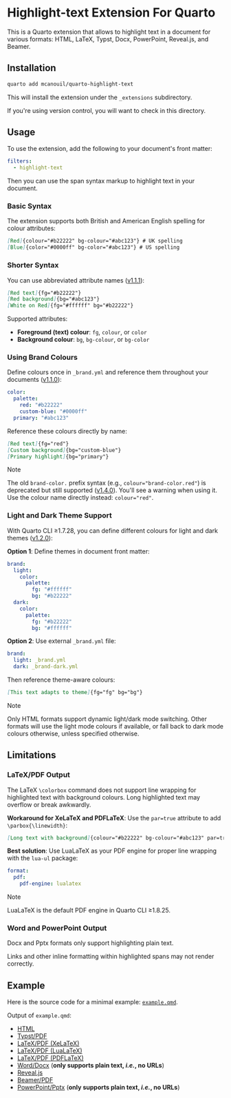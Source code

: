 # Highlight-text Extension For Quarto

This is a Quarto extension that allows to highlight text in a document for various formats: HTML, LaTeX, Typst, Docx, PowerPoint, Reveal.js, and Beamer.

## Installation

```bash
quarto add mcanouil/quarto-highlight-text
```

This will install the extension under the `_extensions` subdirectory.

If you're using version control, you will want to check in this directory.

## Usage

To use the extension, add the following to your document's front matter:

```yaml
filters:
  - highlight-text
```

Then you can use the span syntax markup to highlight text in your document.

### Basic Syntax

The extension supports both British and American English spelling for colour attributes:

```markdown
[Red]{colour="#b22222" bg-colour="#abc123"} # UK spelling
[Blue]{color="#0000ff" bg-color="#abc123"} # US spelling
```

### Shorter Syntax

You can use abbreviated attribute names ([v1.1.1](../../releases/tag/1.1.1)):

```markdown
[Red text]{fg="#b22222"}
[Red background]{bg="#abc123"}
[White on Red]{fg="#ffffff" bg="#b22222"}
```

Supported attributes:

- **Foreground (text) colour**: `fg`, `colour`, or `color`
- **Background colour**: `bg`, `bg-colour`, or `bg-color`

### Using Brand Colours

Define colours once in `_brand.yml` and reference them throughout your documents ([v1.1.0](../../releases/tag/1.1.0)):

```yaml
color:
  palette:
    red: "#b22222"
    custom-blue: "#0000ff"
  primary: "#abc123"
```

Reference these colours directly by name:

```markdown
[Red text]{fg="red"}
[Custom background]{bg="custom-blue"}
[Primary highlight]{bg="primary"}
```

> [!NOTE]
> The old `brand-color.` prefix syntax (e.g., `colour="brand-color.red"`) is deprecated but still supported ([v1.4.0](../../releases/tag/1.4.0)).
> You'll see a warning when using it.
> Use the colour name directly instead: `colour="red"`.

### Light and Dark Theme Support

With Quarto CLI ≥1.7.28, you can define different colours for light and dark themes ([v1.2.0](../../releases/tag/1.2.0)):

**Option 1**: Define themes in document front matter:

```yaml
brand:
  light:
    color:
      palette:
        fg: "#ffffff"
        bg: "#b22222"
  dark:
    color:
      palette:
        fg: "#b22222"
        bg: "#ffffff"
```

**Option 2**: Use external `_brand.yml` file:

```yaml
brand:
  light: _brand.yml
  dark: _brand-dark.yml
```

Then reference theme-aware colours:

```markdown
[This text adapts to theme]{fg="fg" bg="bg"}
```

> [!NOTE]
> Only HTML formats support dynamic light/dark mode switching.
> Other formats will use the light mode colours if available, or fall back to dark mode colours otherwise, unless specified otherwise.

## Limitations

### LaTeX/PDF Output

The LaTeX `\colorbox` command does not support line wrapping for highlighted text with background colours.
Long highlighted text may overflow or break awkwardly.

**Workaround for XeLaTeX and PDFLaTeX**: Use the `par=true` attribute to add `\parbox{\linewidth}`:

```markdown
[Long text with background]{colour="#b22222" bg-colour="#abc123" par=true}
```

**Best solution**: Use LuaLaTeX as your PDF engine for proper line wrapping with the `lua-ul` package:

```yaml
format:
  pdf:
    pdf-engine: lualatex
```

> [!NOTE]
> LuaLaTeX is the default PDF engine in Quarto CLI ≥1.8.25.

### Word and PowerPoint Output

Docx and Pptx formats only support highlighting plain text.

Links and other inline formatting within highlighted spans may not render correctly.

## Example

Here is the source code for a minimal example: [`example.qmd`](example.qmd).

Output of `example.qmd`:

- [HTML](https://m.canouil.dev/quarto-highlight-text/)
- [Typst/PDF](https://m.canouil.dev/quarto-highlight-text/highlight-typst.pdf)
- [LaTeX/PDF (XeLaTeX)](https://m.canouil.dev/quarto-highlight-text/highlight-xelatex.pdf)
- [LaTeX/PDF (LuaLaTeX)](https://m.canouil.dev/quarto-highlight-text/highlight-lualatex.pdf)
- [LaTeX/PDF (PDFLaTeX)](https://m.canouil.dev/quarto-highlight-text/highlight-pdflatex.pdf)
- [Word/Docx](https://m.canouil.dev/quarto-highlight-text/highlight-openxml.docx) (**only supports plain text, *i.e.*, no URLs**)
- [Reveal.js](https://m.canouil.dev/quarto-highlight-text/highlight-revealjs.html)
- [Beamer/PDF](https://m.canouil.dev/quarto-highlight-text/highlight-beamer.pdf)
- [PowerPoint/Pptx](https://m.canouil.dev/quarto-highlight-text/highlight-pptx.pptx) (**only supports plain text, *i.e.*, no URLs**)
